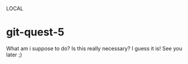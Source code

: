 LOCAL
# git-quest-5
What am i suppose to do?
Is this really necessary?
I guess it is!
See you later ;)
